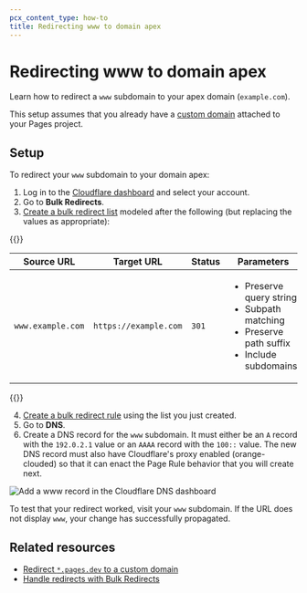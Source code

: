 ```yaml
---
pcx_content_type: how-to
title: Redirecting www to domain apex
---
```


# Redirecting www to domain apex

Learn how to redirect a `www` subdomain to your apex domain (`example.com`).

This setup assumes that you already have a [custom domain](/pages/configuration/custom-domains/) attached to your Pages project.

## Setup

To redirect your `www` subdomain to your domain apex:

1. Log in to the [Cloudflare dashboard](https://dash.cloudflare.com) and select your account.
2. Go to **Bulk Redirects**.
3. [Create a bulk redirect list](/rules/url-forwarding/bulk-redirects/create-dashboard/#1-create-a-bulk-redirect-list) modeled after the following (but replacing the values as appropriate):

  {{<example>}}

  | Source URL | Target URL  | Status | Parameters |
  | ---- | ----- | ------------ | ------------ |
  | `www.example.com`    | `https://example.com` | `301`  | <ul><li>Preserve query string</li><li>Subpath matching</li><li>Preserve path suffix</li><li>Include subdomains</li></ul> |

  {{</example>}}

4. [Create a bulk redirect rule](/rules/url-forwarding/bulk-redirects/create-dashboard/#2-create-a-bulk-redirect-rule) using the list you just created.
5. Go to **DNS**.
6. Create a DNS record for the `www` subdomain. It must either be an `A` record with the `192.0.2.1` value or an `AAAA` record with the `100::` value. The new DNS record must also have Cloudflare's proxy enabled (orange-clouded) so that it can enact the Page Rule behavior that you will create next.

![Add a www record in the Cloudflare DNS dashboard](/images/pages/how-to/www_subdomain.png)

To test that your redirect worked, visit your `www` subdomain. If the URL does not display `www`, your change has successfully propagated.

## Related resources

- [Redirect `*.pages.dev` to a custom domain](/pages/how-to/redirect-to-custom-domain/)
- [Handle redirects with Bulk Redirects](/rules/url-forwarding/bulk-redirects/)
